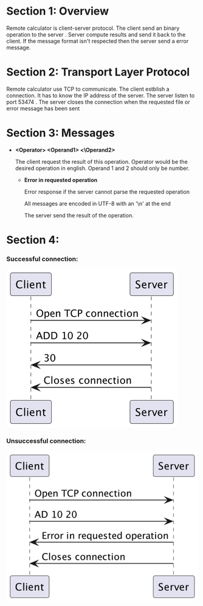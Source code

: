 # Section 1: Overview
Remote calculator is client-server protocol. The client send an binary operation to the server . Server compute results and send it back to the client.
If the message format isn't respected then the server send a error message.

# Section 2: Transport Layer Protocol
Remote calculator use TCP to communicate. The client estblish a connection. 
It has to know the IP address of the server. The server listen to port 53474 .
The server closes the connection when the requested file or error message has been sent

# Section 3: Messages
* **\<Operator>  \<Operand1> <\Operand2>**

    The client request the result of this operation. Operator would be the desired operation in english.
    Operand 1 and 2 should only be number.

  * **Error in requested operation**
    
      Error response if the server cannot parse the requested operation

    All messages are encoded in UTF-8 with an '\n' at the end
  
    The server send the result of the operation.

# Section 4:
### Successful connection:
![successful connection](img.png)


### Unsuccessful connection:
![img_1.png](img_1.png)
